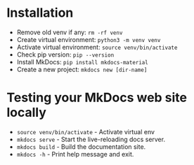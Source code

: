 # Installation

* Remove old venv if any: `rm -rf venv`
* Create virtual environment: `python3 -m venv venv`
* Activate virtual environment: `source venv/bin/activate`
* Check pip version: `pip --version`
* Install MkDocs: `pip install mkdocs-material`
* Create a new project: `mkdocs new [dir-name]`

# Testing your MkDocs web site locally

* `source venv/bin/activate` - Activate virtual env
* `mkdocs serve` - Start the live-reloading docs server.
* `mkdocs build` - Build the documentation site.
* `mkdocs -h` - Print help message and exit.